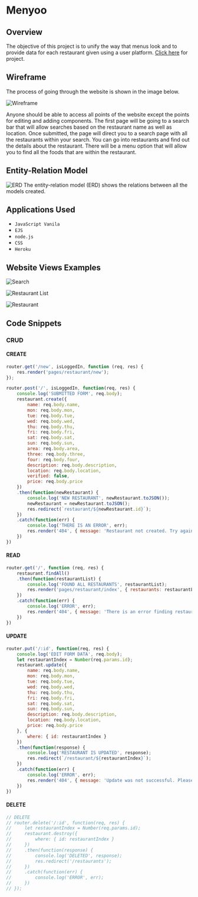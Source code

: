 # Menyoo

## Overview
The objective of this project is to unify the way that menus look and to provide data for each restaurant given using a user platform. [Click here](https://menyoo-1.herokuapp.com/) for project.

## Wireframe
The process of going through the website is shown in the image below.

![Wireframe](/public/assets-1/wireframe2.png)

Anyone should be able to access all points of the website except the points for editing and adding components. The first page will be going to a search bar that will allow searches based on the restaurant name as well as location. Once submitted, the page will direct you to a search page with all the restaurants within your search. You can go into restaurants and find out the details about the restaurant. There will be a menu option that will allow you to find all the foods that are within the restaurant. 

## Entity-Relation Model
![ERD](/public/assets-1/ERD.png)
The entity-relation model (ERD) shows the relations between all the models created. 

## Applications Used

* `JavaScript Vanila`
* `EJS`
* `node.js`
* `CSS`
* `Heroku`

## Website Views Examples
![Search](/public/assets-1/unnamed.png)

![Restaurant List](/public/assets-1/unnamed2.png)

![Restaurant](/public/assets-1/unnamed3.png)

## Code Snippets

### CRUD
#### CREATE
```js
router.get('/new', isLoggedIn, function (req, res) {
    res.render('pages/restaurant/new');
});

router.post('/', isLoggedIn, function(req, res) {
    console.log('SUBMITTED FORM', req.body);
    restaurant.create({
        name: req.body.name,
        mon: req.body.mon,
        tue: req.body.tue,
        wed: req.body.wed,
        thu: req.body.thu,
        fri: req.body.fri,
        sat: req.body.sat,
        sun: req.body.sun,
        area: req.body.area,
        three: req.body.three,
        four: req.body.four,
        description: req.body.description,
        location: req.body.location,
        verified: false,
        price: req.body.price
    })
    .then(function(newRestaurant) {
        console.log('NEW RESTAURANT', newRestaurant.toJSON());
        newRestaurant = newRestaurant.toJSON();
        res.redirect(`restaurant/${newRestaurant.id}`);
    })
    .catch(function(err) {
        console.log('THERE IS AN ERROR', err);
        res.render('404', { message: 'Restaurant not created. Try again.' });
    })
})
```

#### READ
```js
router.get('/', function (req, res) {
    restaurant.findAll()
    .then(function(restaurantList) {
        console.log('FOUND ALL RESTAURANTS', restaurantList);
        res.render('pages/restaurant/index', { restaurants: restaurantList });
    })
    .catch(function(err) {
        console.log('ERROR', err);
        res.render('404', { message: 'There is an error finding restaurants. Try again. '})
    })
})
```

#### UPDATE
```js
router.put('/:id', function(req, res) {
    console.log('EDIT FORM DATA', req.body);
    let restaurantIndex = Number(req.params.id);
    restaurant.update({
        name: req.body.name,
        mon: req.body.mon,
        tue: req.body.tue,
        wed: req.body.wed,
        thu: req.body.thu,
        fri: req.body.fri,
        sat: req.body.sat,
        sun: req.body.sun,
        description: req.body.description,
        location: req.body.location,
        price: req.body.price
    }, {
        where: { id: restaurantIndex }
    })
    .then(function(response) {
        console.log('RESTAURANT IS UPDATED', response);
        res.redirect(`/restaurant/${restaurantIndex}`);
    })
    .catch(function(err) {
        console.log('ERROR', err);
        res.render('404', { message: 'Update was not successful. Please try again' });
    })
})
```

#### DELETE
````js
// DELETE
// router.delete('/:id', function(req, res) {
//     let restaurantIndex = Number(req.params.id);
//     restaurant.destroy({
//         where: { id: restaurantIndex }
//     })
//     .then(function(response) {
//         console.log('DELETED', response);
//         res.redirect('/restaurants');
//     })
//     .catch(function(err) {
//         console.log('ERROR', err);
//     })
// });
````